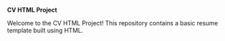 **CV HTML Project**

Welcome to the CV HTML Project! This repository contains a basic resume template built using HTML.
